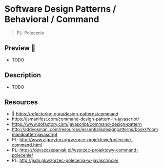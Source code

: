 # Software Design Patterns / Behavioral / Command

> PL: Polecenie

## Preview 🎉

* TODO

## Description

* TODO

## Resources

* 🚀 <https://refactoring.guru/design-patterns/command>
* <https://jsmanifest.com/command-design-pattern-in-javascript/>
* <https://www.dofactory.com/javascript/command-design-pattern>
* <http://addyosmani.com/resources/essentialjsdesignpatterns/book/#commandpatternjavascript>
* PL: <http://www.algorytm.org/wzorce-projektowe/polecenie-command.html>
* PL: <https://devszczepaniak.pl/wzorzec-projektowy-command-polecenie/>
* PL: <http://jsdn.pl/wzorzec-polecenia-w-javascripcie/>
